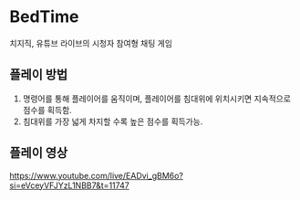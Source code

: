 # BedTime
치지직, 유튜브 라이브의 시청자 참여형 채팅 게임

## 플레이 방법
1. 명령어를 통해 플레이어를 움직이며, 플레이어를 침대위에 위치시키면 지속적으로 점수를 획득함.
2. 침대위를 가장 넓게 차지할 수록 높은 점수를 획득가능.
## 플레이 영상
https://www.youtube.com/live/EADvi_gBM6o?si=eVceyVFJYzL1NBB7&t=11747
